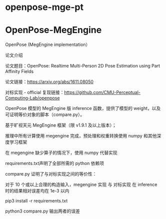 # openpose-mge-pt
# OpenPose-MegEngine
OpenPose (MegEngine implementation）

论文介绍

论文题目：OpenPose: Realtime Multi-Person 2D Pose Estimation using Part Affinity Fields

论文链接：https://arxiv.org/abs/1611.08050

对标实现 - official 复现链接：https://github.com/CMU-Perceptual-Computing-Lab/openpose

OpenPose 模型的 MegEngine 版 inference 函数，提供了模型的 weight，以及可证明等价对象的脚本（compare.py）。

基于旷视天元 MegEngine 框架（限 v1.9.1 及以上版本）；

推理中所有计算使用 megengine 完成，预处理和权重转换使用 numpy 和其他深度学习框架

在 megengine 缺少算子的情况下，使用 numpy 代替实现

requirements.txt声明了全部所需的 python 依赖项

compare.py 证明了与对标实现之间的等价性：

对于 10 个或以上合理的构造输入，megengine 实现 与 对标实现 在 inference 时的结果相对误差均在 1e-3 以内

pip3 install -r requirements.txt

python3 compare.py 输出两者的误差


